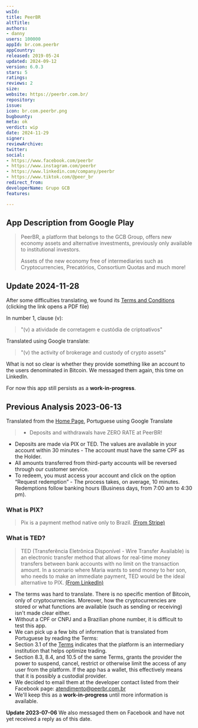 ```yaml
---
wsId: 
title: PeerBR
altTitle: 
authors:
- danny
users: 100000
appId: br.com.peerbr
appCountry: 
released: 2019-05-24
updated: 2024-09-12
version: 6.0.3
stars: 5
ratings: 
reviews: 2
size: 
website: https://peerbr.com.br/
repository: 
issue: 
icon: br.com.peerbr.png
bugbounty: 
meta: ok
verdict: wip
date: 2024-11-29
signer: 
reviewArchive: 
twitter: 
social:
- https://www.facebook.com/peerbr
- https://www.instagram.com/peerbr
- https://www.linkedin.com/company/peerbr
- https://www.tiktok.com/@peer_br
redirect_from: 
developerName: Grupo GCB
features: 

---
```


## App Description from Google Play

> PeerBR, a platform that belongs to the GCB Group, offers new economy assets and alternative investments, previously only available to institutional investors.
>
> Assets of the new economy free of intermediaries such as Cryptocurrencies, Precatórios, Consortium Quotas and much more!

## Update 2024-11-28

After some difficulties translating, we found its [Terms and Conditions](https://static.peerbr.com/peerbr-v2/documents/TermosDeUso-06-2024.pdf?_gl=1*auytop*_gcl_au*MTY2OTQ4NTg1Ni4xNzMyNzkzNDMx*_ga*MjAwMTA2MDM0My4xNzMyNzkzNDMy*_ga_QYV3HZEFF4*MTczMjc5MzQzMi4xLjEuMTczMjc5MzUzOC42MC4wLjA.) (clicking the link opens a PDF file)

In number 1, clause (v):

> "(v) a atividade de corretagem e custódia de criptoativos"

Translated using Google translate:

> "(v) the activity of brokerage and custody of crypto assets"

What is not so clear is whether they provide something like an account to the users denominated in Bitcoin. We messaged them again, this time on LinkedIn. 

For now this app still persists as a **work-in-progress**.

## Previous Analysis 2023-06-13

Translated from the [Home Page](https://www.peerbr.com.br/), Portuguese using Google Translate

> - Deposits and withdrawals have ZERO RATE at PeerBR!
- Deposits are made via PIX or TED. The values are available in your account within 30 minutes - The account must have the same CPF as the Holder.
- All amounts transferred from third-party accounts will be reversed through our customer service.
- To redeem, you must access your account and click on the option “Request redemption” - The process takes, on average, 10 minutes.
Redemptions follow banking hours (Business days, from 7:00 am to 4:30 pm).

### What is PIX?

> Pix is a payment method native only to Brazil. [(From Stripe)](https://support.stripe.com/questions/how-to-enable-pix-as-a-payment-method-in-brazil#:~:text=Pix%20is%20a%20payment%20method,requirements%20and%20supported%20countries%20HERE.)

### What is TED?

> TED (Transferência Eletrônica Disponível - Wire Transfer Available) is an electronic transfer method that allows for real-time money transfers between bank accounts with no limit on the transaction amount. In a scenario where Maria wants to send money to her son, who needs to make an immediate payment, TED would be the ideal alternative to PIX. [(From LinkedIn)](https://www.linkedin.com/pulse/brazil-beyond-pix-comprehensive-guide-ted-doc-boleto-payments/)

- The terms was hard to translate. There is no specific mention of Bitcoin, only of cryptocurrencies. Moreover, how the cryptocurrencies are stored or what functions are available (such as sending or receiving) isn't made clear either.
- Without a CPF or CNPJ and a Brazilian phone number, it is difficult to test this app.
- We can pick up a few bits of information that is translated from Portuguese by reading the Terms:
- Section 3.1 of the [Terms](https://static.peerbr.com/peerbr-site/documents/TermosdeUsoPeerBR2022.pdf) indicates that the platform is an intermediary institution that helps optimize trading.
- Section 8.3, 8.4, and 10.5 of the same Terms, grants the provider the power to suspend, cancel, restrict or otherwise limit the access of any user from the platform. If the app has a wallet, this effectively means that it is possibly a custodial provider.
- We decided to email them at the developer contact listed from their Facebook page: atendimento@peerbr.com.br
- We'll keep this as a **work-in-progress** until more information is available.

**Update 2023-07-06** We also messaged them on Facebook and have not yet received a reply as of this date.
